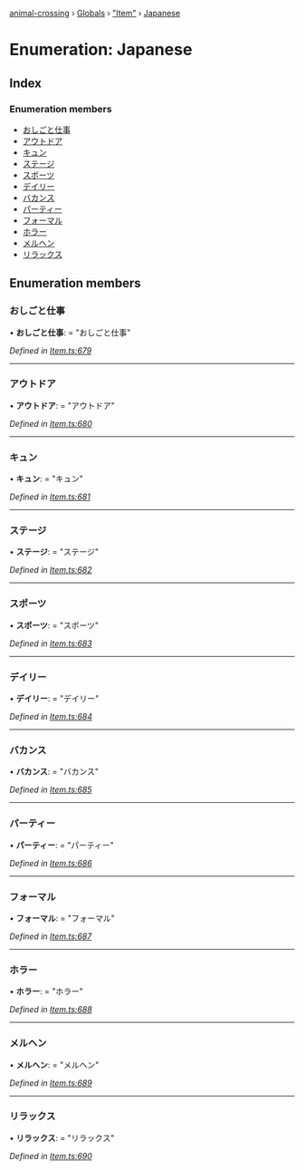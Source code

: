 [animal-crossing](../README.md) › [Globals](../globals.md) › ["Item"](../modules/_item_.md) › [Japanese](_item_.japanese.md)

# Enumeration: Japanese

## Index

### Enumeration members

* [おしごと仕事](_item_.japanese.md#おしごと仕事)
* [アウトドア](_item_.japanese.md#アウトドア)
* [キュン](_item_.japanese.md#キュン)
* [ステージ](_item_.japanese.md#ステージ)
* [スポーツ](_item_.japanese.md#スポーツ)
* [デイリー](_item_.japanese.md#デイリー)
* [バカンス](_item_.japanese.md#バカンス)
* [パーティー](_item_.japanese.md#パーティー)
* [フォーマル](_item_.japanese.md#フォーマル)
* [ホラー](_item_.japanese.md#ホラー)
* [メルヘン](_item_.japanese.md#メルヘン)
* [リラックス](_item_.japanese.md#リラックス)

## Enumeration members

###  おしごと仕事

• **おしごと仕事**: = "おしごと仕事"

*Defined in [Item.ts:679](https://github.com/Norviah/animal-crossing/blob/2672d28/module/types/Item.ts#L679)*

___

###  アウトドア

• **アウトドア**: = "アウトドア"

*Defined in [Item.ts:680](https://github.com/Norviah/animal-crossing/blob/2672d28/module/types/Item.ts#L680)*

___

###  キュン

• **キュン**: = "キュン"

*Defined in [Item.ts:681](https://github.com/Norviah/animal-crossing/blob/2672d28/module/types/Item.ts#L681)*

___

###  ステージ

• **ステージ**: = "ステージ"

*Defined in [Item.ts:682](https://github.com/Norviah/animal-crossing/blob/2672d28/module/types/Item.ts#L682)*

___

###  スポーツ

• **スポーツ**: = "スポーツ"

*Defined in [Item.ts:683](https://github.com/Norviah/animal-crossing/blob/2672d28/module/types/Item.ts#L683)*

___

###  デイリー

• **デイリー**: = "デイリー"

*Defined in [Item.ts:684](https://github.com/Norviah/animal-crossing/blob/2672d28/module/types/Item.ts#L684)*

___

###  バカンス

• **バカンス**: = "バカンス"

*Defined in [Item.ts:685](https://github.com/Norviah/animal-crossing/blob/2672d28/module/types/Item.ts#L685)*

___

###  パーティー

• **パーティー**: = "パーティー"

*Defined in [Item.ts:686](https://github.com/Norviah/animal-crossing/blob/2672d28/module/types/Item.ts#L686)*

___

###  フォーマル

• **フォーマル**: = "フォーマル"

*Defined in [Item.ts:687](https://github.com/Norviah/animal-crossing/blob/2672d28/module/types/Item.ts#L687)*

___

###  ホラー

• **ホラー**: = "ホラー"

*Defined in [Item.ts:688](https://github.com/Norviah/animal-crossing/blob/2672d28/module/types/Item.ts#L688)*

___

###  メルヘン

• **メルヘン**: = "メルヘン"

*Defined in [Item.ts:689](https://github.com/Norviah/animal-crossing/blob/2672d28/module/types/Item.ts#L689)*

___

###  リラックス

• **リラックス**: = "リラックス"

*Defined in [Item.ts:690](https://github.com/Norviah/animal-crossing/blob/2672d28/module/types/Item.ts#L690)*
